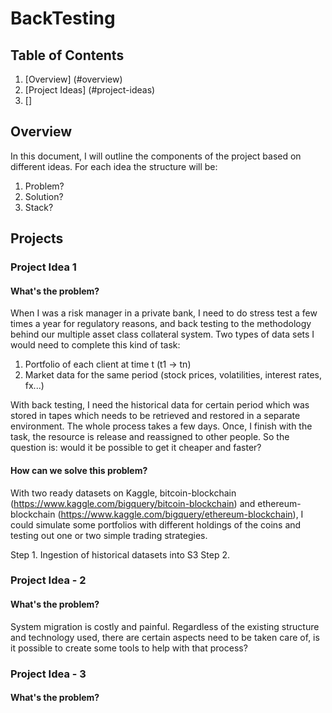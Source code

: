 # BackTesting

## Table of Contents

1. [Overview] (#overview)
2. [Project Ideas] (#project-ideas)
3. []

## Overview

In this document, I will outline the components of the project based on different ideas.
For each idea the structure will be:
1. Problem?
2. Solution?
3. Stack?


## Projects

### Project Idea 1
#### What's the problem?

When I was a risk manager in a private bank, I need to do stress test a few times a year for regulatory reasons,
and back testing to the methodology behind our multiple asset class collateral system. 
Two types of data sets I would need to complete this kind of task:
1. Portfolio of each client at time t (t1 -> tn)
2. Market data for the same period (stock prices, volatilities, interest rates, fx...)

With back testing, I need the historical data for certain period which was stored in tapes which needs to be 
retrieved and restored in a separate environment. The whole process takes a few days. Once, I finish with the task,
the resource is release and reassigned to other people. So the question is: would it be possible to get it cheaper and faster?
 

#### How can we solve this problem?

With two ready datasets on Kaggle, bitcoin-blockchain (https://www.kaggle.com/bigquery/bitcoin-blockchain) 
and ethereum-blockchain (https://www.kaggle.com/bigquery/ethereum-blockchain), I could simulate some portfolios 
with different holdings of the coins and testing out one or two simple trading strategies. 

Step 1. Ingestion of historical datasets into S3
Step 2. 


### Project Idea - 2
#### What's the problem?

System migration is costly and painful. Regardless of the existing structure and technology used, there are certain aspects need to be taken care of,
is it possible to create some tools to help with that process?


### Project Idea - 3
#### What's the problem?